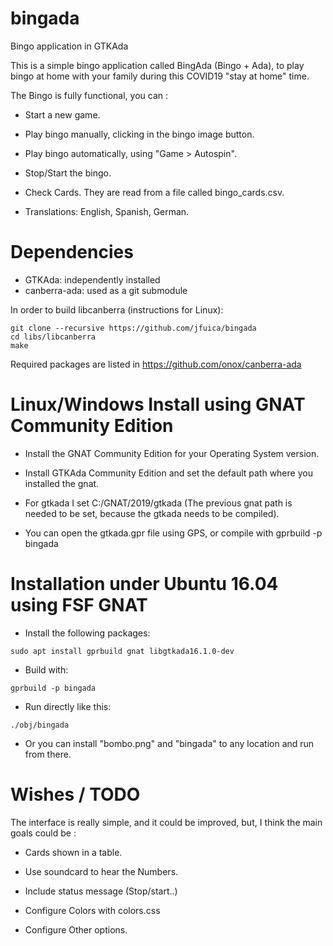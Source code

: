 # bingada

Bingo application in GTKAda

This is a simple bingo application called BingAda (Bingo + Ada), to play bingo at home with your family during this COVID19 "stay at home" time.


The Bingo is fully functional, you can :

- Start a new game.

- Play bingo manually, clicking in the bingo image button.

- Play bingo automatically, using "Game > Autospin".

- Stop/Start the bingo.

- Check Cards. They are read from a file called bingo_cards.csv.

- Translations: English, Spanish, German.

# Dependencies

- GTKAda: independently installed
- canberra-ada: used as a git submodule

In order to build libcanberra (instructions for Linux):

```
git clone --recursive https://github.com/jfuica/bingada
cd libs/libcanberra
make
```

Required packages are listed in https://github.com/onox/canberra-ada

# Linux/Windows Install using GNAT Community Edition

- Install the GNAT Community Edition for your Operating System version.

- Install GTKAda Community Edition and set the default path where you installed
  the gnat.

- For gtkada I set C:/GNAT/2019/gtkada (The previous gnat path is needed to be
set, because the gtkada needs to be compiled).

- You can open the gtkada.gpr file using GPS, or compile with gprbuild -p bingada

# Installation under Ubuntu 16.04 using FSF GNAT

- Install the following packages:
```
sudo apt install gprbuild gnat libgtkada16.1.0-dev
```
- Build with:
```
gprbuild -p bingada
```
- Run directly like this:
```
./obj/bingada
```
- Or you can install "bombo.png" and "bingada" to any location and run from there.

# Wishes / TODO


The interface is really simple, and it could be improved, but, I think the main goals could be :

- Cards shown in a table.

- Use soundcard to hear the Numbers.

- Include status message (Stop/start..)

- Configure Colors with colors.css

- Configure Other options.



